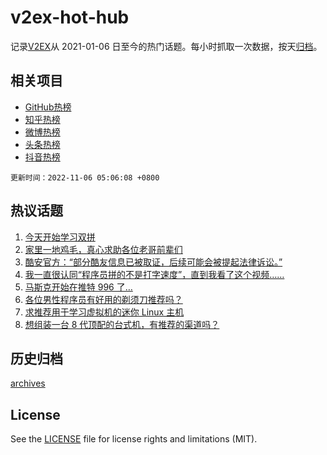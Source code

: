 # v2ex-hot-hub

 记录[V2EX](https://www.v2ex.com/)从 2021-01-06 日至今的热门话题。每小时抓取一次数据，按天[归档](archives)。
 
 ## 相关项目

- [GitHub热榜](https://github.com/snaildev/github-hot-hub)
- [知乎热榜](https://github.com/snaildev/zhihu-hot-hub)
- [微博热榜](https://github.com/snaildev/weibo-hot-hub)
- [头条热榜](https://github.com/snaildev/toutiao-hot-hub)
- [抖音热榜](https://github.com/snaildev/douyin-hot-hub)


 `更新时间：2022-11-06 05:06:08 +0800`

## 热议话题

1. [今天开始学习双拼](https://www.v2ex.com/t/892873)
1. [家里一地鸡毛，真心求助各位老哥前辈们](https://www.v2ex.com/t/892932)
1. [酷安官方：“部分酷友信息已被取证，后续可能会被提起法律诉讼。”](https://www.v2ex.com/t/892874)
1. [我一直很认同“程序员拼的不是打字速度”，直到我看了这个视频……](https://www.v2ex.com/t/892973)
1. [马斯克开始在推特 996 了…](https://www.v2ex.com/t/892844)
1. [各位男性程序员有好用的剃须刀推荐吗？](https://www.v2ex.com/t/892964)
1. [求推荐用于学习虚拟机的迷你 Linux 主机](https://www.v2ex.com/t/892858)
1. [想组装一台 8 代顶配的台式机，有推荐的渠道吗？](https://www.v2ex.com/t/892870)

## 历史归档

[archives](archives)

## License

See the [LICENSE](LICENSE) file for license rights and limitations (MIT).
